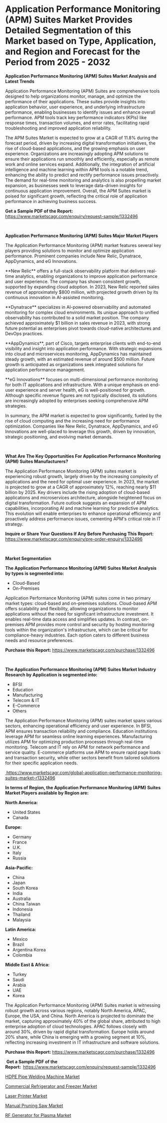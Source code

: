 <p><h1>Application Performance Monitoring (APM) Suites Market Provides Detailed Segmentation of this Market based on Type, Application, and Region and Forecast for the Period from 2025 - 2032</h1></p><p><strong>Application Performance Monitoring (APM) Suites Market Analysis and Latest Trends</strong></p>
<p><p>Application Performance Monitoring (APM) Suites are comprehensive tools designed to help organizations monitor, manage, and optimize the performance of their applications. These suites provide insights into application behavior, user experience, and underlying infrastructure performance, enabling businesses to identify issues and enhance overall performance. APM tools track key performance indicators (KPIs) like response times, transaction volumes, and error rates, facilitating rapid troubleshooting and improved application reliability.</p><p>The APM Suites Market is expected to grow at a CAGR of 11.8% during the forecast period, driven by increasing digital transformation initiatives, the rise of cloud-based applications, and the growing emphasis on user experience. Organizations are increasingly adopting APM solutions to ensure their applications run smoothly and efficiently, especially as remote work and online services expand. Additionally, the integration of artificial intelligence and machine learning within APM tools is a notable trend, enhancing the ability to predict and rectify performance issues proactively. The demand for real-time monitoring and analytics is also propelling market expansion, as businesses seek to leverage data-driven insights for continuous application improvement. Overall, the APM Suites market is poised for significant growth, reflecting the critical role of application performance in achieving business success.</p></p>
<p><strong>Get a Sample PDF of the Report:&nbsp;</strong> <a href="https://www.marketscagr.com/enquiry/request-sample/1332496?utm_campaign=3254&utm_medium=2&utm_source=Github&utm_content=ia&utm_term=24032025&utm_id=application-performance-monitoring-apm-suites">https://www.marketscagr.com/enquiry/request-sample/1332496</a></p>
<p>&nbsp;</p>
<p><strong>Application Performance Monitoring (APM) Suites Major Market Players</strong></p>
<p><p>The Application Performance Monitoring (APM) market features several key players providing solutions to monitor and optimize application performance. Prominent companies include New Relic, Dynatrace, AppDynamics, and eG Innovations.</p><p>**New Relic** offers a full-stack observability platform that delivers real-time analytics, enabling organizations to improve application performance and user experience. The company has shown consistent growth, supported by expanding cloud adoption. In 2023, New Relic reported sales revenue of approximately $800 million, with projected growth driven by its continuous innovation in AI-assisted monitoring.</p><p>**Dynatrace** specializes in AI-powered observability and automated monitoring for complex cloud environments. Its unique approach to unified observability has contributed to a solid market position. The company achieved approximately $1 billion in sales revenue in 2023, with strong future potential as enterprises pivot towards cloud-native architectures and DevOps practices.</p><p>**AppDynamics**, part of Cisco, targets enterprise clients with end-to-end visibility and insight into application performance. With strategic expansions into cloud and microservices monitoring, AppDynamics has maintained steady growth, with an estimated revenue of around $500 million. Future growth is anticipated as organizations seek integrated solutions for application performance management.</p><p>**eG Innovations** focuses on multi-dimensional performance monitoring for both IT applications and infrastructure. With a unique emphasis on end-user experience and server health, eG is well-positioned for growth. Although specific revenue figures are not typically disclosed, its solutions are increasingly adopted by enterprises seeking comprehensive APM strategies.</p><p>In summary, the APM market is expected to grow significantly, fueled by the rise of cloud computing and the increasing need for performance optimization. Companies like New Relic, Dynatrace, AppDynamics, and eG Innovations are well-placed to leverage this growth, driven by innovation, strategic positioning, and evolving market demands.</p></p>
<p>&nbsp;</p>
<p><strong>What Are The Key Opportunities For Application Performance Monitoring (APM) Suites Manufacturers?</strong></p>
<p><p>The Application Performance Monitoring (APM) suites market is experiencing robust growth, largely driven by the increasing complexity of applications and the need for optimal user experience. In 2023, the market is projected to grow at a CAGR of approximately 12%, reaching nearly $11 billion by 2025. Key drivers include the rising adoption of cloud-based applications and microservices architecture, alongside heightened focus on digital transformation. Future outlook suggests an expansion of APM capabilities, incorporating AI and machine learning for predictive analytics. This evolution will enable enterprises to enhance operational efficiency and proactively address performance issues, cementing APM's critical role in IT strategy.</p></p>
<p><strong>Inquire or Share Your Questions If Any Before Purchasing This Report:</strong> <a href="https://www.marketscagr.com/enquiry/pre-order-enquiry/1332496?utm_campaign=3254&utm_medium=2&utm_source=Github&utm_content=ia&utm_term=24032025&utm_id=application-performance-monitoring-apm-suites">https://www.marketscagr.com/enquiry/pre-order-enquiry/1332496</a></p>
<p>&nbsp;</p>
<p><strong>Market Segmentation</strong></p>
<p><strong>The Application Performance Monitoring (APM) Suites Market Analysis by types is segmented into:</strong></p>
<p><ul><li>Cloud-Based</li><li>On-Premises</li></ul></p>
<p><p>Application Performance Monitoring (APM) suites come in two primary market types: cloud-based and on-premises solutions. Cloud-based APM offers scalability and flexibility, allowing organizations to monitor applications without the need for significant infrastructure investment. It enables real-time data access and simplifies updates. In contrast, on-premises APM provides more control and security by hosting monitoring tools within the organization's infrastructure, which can be critical for compliance-heavy industries. Each option caters to different business needs and resource preferences.</p></p>
<p><strong>Purchase this Report:&nbsp;</strong><a href="https://www.marketscagr.com/purchase/1332496?utm_campaign=3254&utm_medium=2&utm_source=Github&utm_content=ia&utm_term=24032025&utm_id=application-performance-monitoring-apm-suites">https://www.marketscagr.com/purchase/1332496</a></p>
<p>&nbsp;</p>
<p><strong>The Application Performance Monitoring (APM) Suites Market Industry Research by Application is segmented into:</strong></p>
<p><ul><li>BFSI</li><li>Education</li><li>Manufacturing</li><li>Telecom & IT</li><li>E-Commerce</li><li>Others</li></ul></p>
<p><p>The Application Performance Monitoring (APM) suites market spans various sectors, enhancing operational efficiency and user experience. In BFSI, APM ensures transaction reliability and compliance. Education institutions leverage APM for seamless online learning experiences. Manufacturing utilizes APM for optimizing production processes through real-time monitoring. Telecom and IT rely on APM for network performance and service quality. E-commerce platforms use APM to ensure rapid page loads and transaction security, while other sectors benefit from tailored solutions for their specific application needs.</p></p>
<p><a href="https://www.marketscagr.com/global-application-performance-monitoring-suites-market-r1332496?utm_campaign=3254&utm_medium=2&utm_source=Github&utm_content=ia&utm_term=24032025&utm_id=application-performance-monitoring-apm-suites">&nbsp;https://www.marketscagr.com/global-application-performance-monitoring-suites-market-r1332496</a></p>
<p><strong>In terms of Region, the Application Performance Monitoring (APM) Suites Market Players available by Region are:</strong></p>
<p>
    <p> <strong> North America: </strong>
        <ul>
            <li>United States</li>
            <li>Canada</li>
        </ul>
        </p> 
    <p> <strong> Europe: </strong>
        <ul>
            <li>Germany</li>
            <li>France</li>
            <li>U.K.</li>
            <li>Italy</li>
            <li>Russia</li>
        </ul>
        </p> 
    <p> <strong> Asia-Pacific: </strong>
        <ul>
            <li>China</li>
            <li>Japan</li>
            <li>South Korea</li>
            <li>India</li>
            <li>Australia</li>
            <li>China Taiwan</li>
            <li>Indonesia</li>
            <li>Thailand</li>
            <li>Malaysia</li>
        </ul>
        </p> 
    <p> <strong> Latin America: </strong>
        <ul>
            <li>Mexico</li>
            <li>Brazil</li>
            <li>Argentina Korea</li>
            <li>Colombia</li>
        </ul>
        </p> 
    <p> <strong> Middle East & Africa: </strong>
        <ul>
            <li>Turkey</li>
            <li>Saudi</li>
            <li>Arabia</li>
            <li>UAE</li>
            <li>Korea</li>
        </ul>
    </p>
    </p>
<p><p>The Application Performance Monitoring (APM) Suites market is witnessing robust growth across various regions, notably North America, APAC, Europe, the USA, and China. North America is projected to dominate the market, capturing approximately 40% of the global share, attributed to high enterprise adoption of cloud technologies. APAC follows closely with around 30%, driven by rapid digital transformation. Europe holds around 20% share, while China is emerging with a growing segment at 10%, reflecting increasing investment in IT infrastructure and software solutions.</p></p>
<p><strong>Purchase this Report: </strong><a href="https://www.marketscagr.com/purchase/1332496?utm_campaign=3254&utm_medium=2&utm_source=Github&utm_content=ia&utm_term=24032025&utm_id=application-performance-monitoring-apm-suites">https://www.marketscagr.com/purchase/1332496</a></p>
<p>&nbsp;<strong>Get a Sample PDF of the Report:&nbsp;&nbsp;</strong><a href="https://www.marketscagr.com/enquiry/request-sample/1332496?utm_campaign=3254&utm_medium=2&utm_source=Github&utm_content=ia&utm_term=24032025&utm_id=application-performance-monitoring-apm-suites">https://www.marketscagr.com/enquiry/request-sample/1332496</a></p>
<p><strong></strong></p>
<p><p><a href="https://www.linkedin.com/pulse/global-hdpe-pipe-welding-machine-market-forecast-year-sgmde?utm_campaign=3254&utm_medium=2&utm_source=Github&utm_content=ia&utm_term=24032025&utm_id=application-performance-monitoring-apm-suites">HDPE Pipe Welding Machine Market</a></p><p><a href="https://www.linkedin.com/pulse/comprehensive-commercial-refrigerator-freezer-market-report-jgaie?utm_campaign=3254&utm_medium=2&utm_source=Github&utm_content=ia&utm_term=24032025&utm_id=application-performance-monitoring-apm-suites">Commercial Refrigerator and Freezer Market</a></p><p><a href="https://www.linkedin.com/pulse/future-ready-strategic-insights-global-laser-printer-market-2025-j1tte?utm_campaign=3254&utm_medium=2&utm_source=Github&utm_content=ia&utm_term=24032025&utm_id=application-performance-monitoring-apm-suites">Laser Printer Market</a></p><p><a href="https://www.linkedin.com/pulse/future-manual-pruning-saw-market-trends-revenue-forecast-anticipated-aipte?utm_campaign=3254&utm_medium=2&utm_source=Github&utm_content=ia&utm_term=24032025&utm_id=application-performance-monitoring-apm-suites">Manual Pruning Saw Market</a></p><p><a href="https://www.linkedin.com/pulse/exploring-107-growth-rf-generator-plasma-market-2032-key-trends-nctie?utm_campaign=3254&utm_medium=2&utm_source=Github&utm_content=ia&utm_term=24032025&utm_id=application-performance-monitoring-apm-suites">RF Generator for Plasma Market</a></p></p>